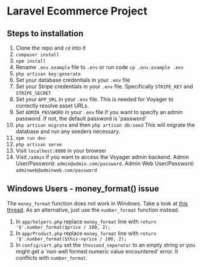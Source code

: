 
# Laravel Ecommerce Project

## Steps to installation

1. Clone the repo and `cd` into it
2. `composer install`
3. `npm install`
4. Rename  `.env.example` file to `.env` or run code `cp .env.example .env`
5. `php artisan key:generate`
6. Set your database credentials in your `.env` file
7. Set your Stripe credentials in your `.env` file. Specifically `STRIPE_KEY` and `STRIPE_SECRET`
8. Set your `APP_URL` in your `.env` file. This is needed for Voyager to correctly resolve asset URLs.
9. Set `ADMIN_PASSWORD` in your `.env` file if you want to specify an admin password. If not, the default password is 'password'
10. `php artisan migrate` and then `php artisan db:seed` This will migrate the database and run any seeders necessary.
11. `npm run dev`
12. `php artisan serve` 
13. Visit `localhost:8000` in your browser
14. Visit `/admin` if you want to access the Voyager admin backend. Admin User/Password: `admin@admin.com/password`. Admin Web User/Password: `adminweb@adminweb.com/password`

## Windows Users - money_format() issue

The `money_format` function does not work in Windows. Take a look at [this thread](https://stackoverflow.com/questions/6369887/alternative-to-money-format-function-in-php-on-windows-platform/18990145). As an alternative, just use the `number_format` function instead.

1. In `app/helpers.php` replace `money_format` line with `return '$'.number_format($price / 100, 2);`
2. In `app/Product.php` replace `money_format` line with `return '$'.number_format($this->price / 100, 2);`
3. In `config/cart.php` set the `thousand_seperator` to an empty string or you might get a 'non well formed numeric value encountered' error. It conflicts with `number_format`.

